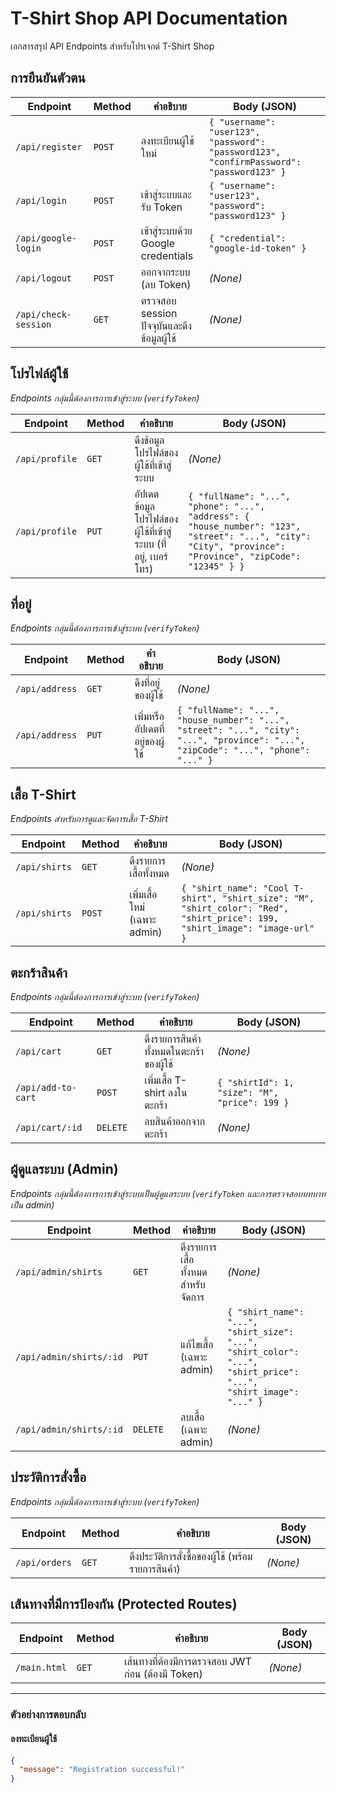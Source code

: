 # T-Shirt Shop API Documentation

เอกสารสรุป API Endpoints สำหรับโปรเจกต์ T-Shirt Shop

## การยืนยันตัวตน

| Endpoint             | Method | คำอธิบาย                            | Body (JSON)                                                                              |
| -------------------- | ------ | --------------------------------- | ---------------------------------------------------------------------------------------- |
| `/api/register`      | `POST` | ลงทะเบียนผู้ใช้ใหม่                    | `{ "username": "user123", "password": "password123", "confirmPassword": "password123" }` |
| `/api/login`         | `POST` | เข้าสู่ระบบและรับ Token               | `{ "username": "user123", "password": "password123" }`                                   |
| `/api/google-login`  | `POST` | เข้าสู่ระบบด้วย Google credentials    | `{ "credential": "google-id-token" }`                                                    |
| `/api/logout`        | `POST` | ออกจากระบบ (ลบ Token)             | *(None)*                                                                                 |
| `/api/check-session` | `GET`  | ตรวจสอบ session ปัจจุบันและดึงข้อมูลผู้ใช้ | *(None)*                                                                                 |

## โปรไฟล์ผู้ใช้

*Endpoints กลุ่มนี้ต้องการการเข้าสู่ระบบ (`verifyToken`)*

| Endpoint       | Method | คำอธิบาย                                        | Body (JSON)                                                                                                                                                |
| -------------- | ------ | --------------------------------------------- | ---------------------------------------------------------------------------------------------------------------------------------------------------------- |
| `/api/profile` | `GET`  | ดึงข้อมูลโปรไฟล์ของผู้ใช้ที่เข้าสู่ระบบ                   | *(None)*                                                                                                                                                   |
| `/api/profile` | `PUT`  | อัปเดตข้อมูลโปรไฟล์ของผู้ใช้ที่เข้าสู่ระบบ (ที่อยู่, เบอร์โทร) | `{ "fullName": "...", "phone": "...", "address": { "house_number": "123", "street": "...", "city": "City", "province": "Province", "zipCode": "12345" } }` |

## ที่อยู่

*Endpoints กลุ่มนี้ต้องการการเข้าสู่ระบบ (`verifyToken`)*

| Endpoint       | Method | คำอธิบาย               | Body (JSON)                                                                                                                         |
| -------------- | ------ | -------------------- | ----------------------------------------------------------------------------------------------------------------------------------- |
| `/api/address` | `GET`  | ดึงที่อยู่ของผู้ใช้          | *(None)*                                                                                                                            |
| `/api/address` | `PUT`  | เพิ่มหรืออัปเดตที่อยู่ของผู้ใช้ | `{ "fullName": "...", "house_number": "...", "street": "...", "city": "...", "province": "...", "zipCode": "...", "phone": "..." }` |

## เสื้อ T-Shirt

*Endpoints สำหรับการดูและจัดการเสื้อ T-Shirt*

| Endpoint      | Method | คำอธิบาย                  | Body (JSON)                                                                                                                 |
| ------------- | ------ | ----------------------- | --------------------------------------------------------------------------------------------------------------------------- |
| `/api/shirts` | `GET`  | ดึงรายการเสื้อทั้งหมด        | *(None)*                                                                                                                    |
| `/api/shirts` | `POST` | เพิ่มเสื้อใหม่ (เฉพาะ admin) | `{ "shirt_name": "Cool T-shirt", "shirt_size": "M", "shirt_color": "Red", "shirt_price": 199, "shirt_image": "image-url" }` |

## ตะกร้าสินค้า

*Endpoints กลุ่มนี้ต้องการการเข้าสู่ระบบ (`verifyToken`)*

| Endpoint           | Method   | คำอธิบาย                         | Body (JSON)                                   |
| ------------------ | -------- | ------------------------------ | --------------------------------------------- |
| `/api/cart`        | `GET`    | ดึงรายการสินค้าทั้งหมดในตะกร้าของผู้ใช้ | *(None)*                                      |
| `/api/add-to-cart` | `POST`   | เพิ่มเสื้อ T-shirt ลงในตะกร้า       | `{ "shirtId": 1, "size": "M", "price": 199 }` |
| `/api/cart/:id`    | `DELETE` | ลบสินค้าออกจากตะกร้า              | *(None)*                                      |

## ผู้ดูแลระบบ (Admin)

*Endpoints กลุ่มนี้ต้องการการเข้าสู่ระบบเป็นผู้ดูแลระบบ (`verifyToken` และการตรวจสอบบทบาทเป็น admin)*

| Endpoint                | Method   | คำอธิบาย                    | Body (JSON)                                                                                                      |
| ----------------------- | -------- | ------------------------- | ---------------------------------------------------------------------------------------------------------------- |
| `/api/admin/shirts`     | `GET`    | ดึงรายการเสื้อทั้งหมดสำหรับจัดการ | *(None)*                                                                                                         |
| `/api/admin/shirts/:id` | `PUT`    | แก้ไขเสื้อ (เฉพาะ admin)     | `{ "shirt_name": "...", "shirt_size": "...", "shirt_color": "...", "shirt_price": "...", "shirt_image": "..." }` |
| `/api/admin/shirts/:id` | `DELETE` | ลบเสื้อ (เฉพาะ admin)       | *(None)*                                                                                                         |

## ประวัติการสั่งซื้อ

*Endpoints กลุ่มนี้ต้องการการเข้าสู่ระบบ (`verifyToken`)*

| Endpoint      | Method | คำอธิบาย                                | Body (JSON) |
| ------------- | ------ | ------------------------------------- | ----------- |
| `/api/orders` | `GET`  | ดึงประวัติการสั่งซื้อของผู้ใช้ (พร้อมรายการสินค้า) | *(None)*    |

## เส้นทางที่มีการป้องกัน (Protected Routes)

| Endpoint     | Method | คำอธิบาย                                     | Body (JSON) |
| ------------ | ------ | ------------------------------------------ | ----------- |
| `/main.html` | `GET`  | เส้นทางที่ต้องมีการตรวจสอบ JWT ก่อน (ต้องมี Token) | *(None)*    |

---

### ตัวอย่างการตอบกลับ

#### ลงทะเบียนผู้ใช้

```json
{
  "message": "Registration successful!"
}

